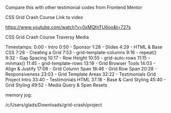 Compare this with other testimonial codes from Frontend Mentor

CSS Grid Crash Course 
Link to video

https://www.youtube.com/watch?v=0xMQfnTU6oo&t=727s


CSS Grid Crash Course
Traversy Media


Timestamps:
0:00 - Intro
0:50 - Sponsor
1:28 - Slides
4:29 - HTML & Base CSS
7:28 - Creating a Grid
7:53 - grid-template-columns
9:16 - repeat() 
9:32 - Gap Spacing
10:17 - Row Height
10:55 - grid-auto-rows
11:15 - minmax()
11:45 - grid-template-rows
13:19 - Grid Browser Tools
14:03 - Align & Justify
17:08 - Grid Column Span
18:46 - Grid Row Span
20:28 - Responsiveness
23:03 - Grid Template Areas
32:22 - Testimonials Grid Project Intro
33:40 - Testimonials HTML
37:18 - Base & Card Styling
45:40 - Grid Styling
49:52 - Media Query & Span Resets

memory jog:


/c/Users/glads/Downloads/grid-crash/project
